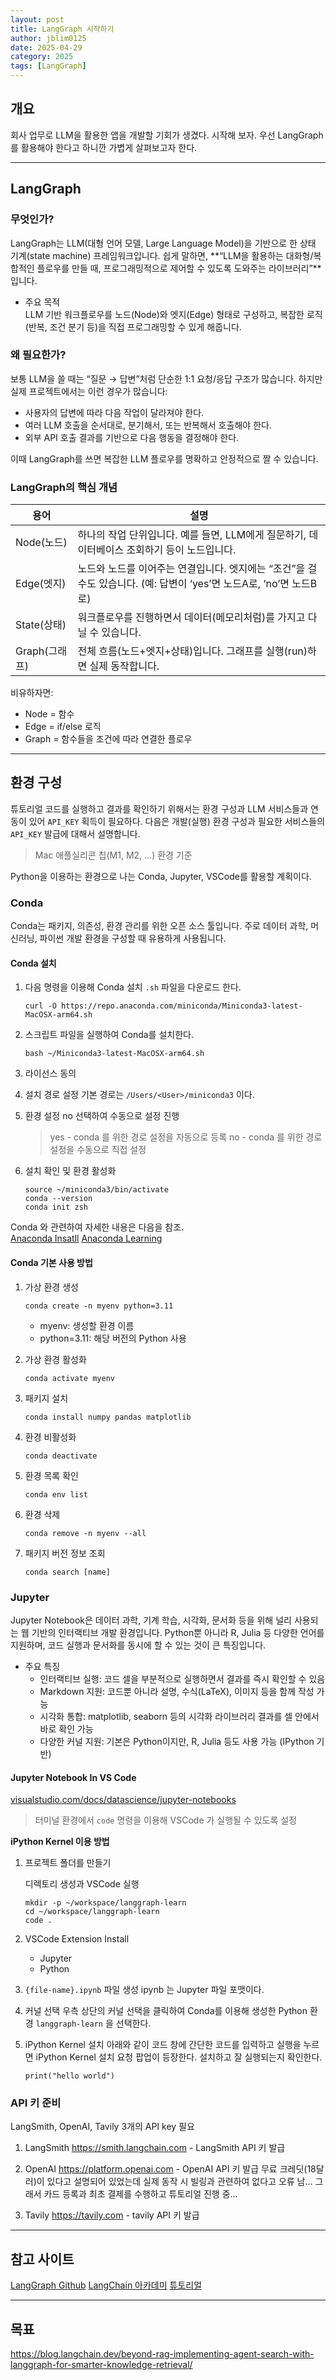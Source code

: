 ```yaml
---
layout: post
title: LangGraph 시작하기
author: jblim0125
date: 2025-04-29
category: 2025
tags: [LangGraph]
---
```



## 개요

회사 업무로 LLM을 활용한 앱을 개발할 기회가 생겼다. 시작해 보자.
우선 LangGraph를 활용해야 한다고 하니깐 가볍게 살펴보고자 한다.

---

## LangGraph

### 무엇인가?

LangGraph는 LLM(대형 언어 모델, Large Language Model)을 기반으로 한 상태 기계(state machine) 프레임워크입니다.
쉽게 말하면, **“LLM을 활용하는 대화형/복합적인 플로우를 만들 때, 프로그래밍적으로 제어할 수 있도록 도와주는 라이브러리”**입니다.

- 주요 목적  
  LLM 기반 워크플로우를 노드(Node)와 엣지(Edge) 형태로 구성하고, 복잡한 로직(반복, 조건 분기 등)을 직접 프로그래밍할 수 있게 해줍니다.

### 왜 필요한가?

보통 LLM을 쓸 때는 “질문 → 답변”처럼 단순한 1:1 요청/응답 구조가 많습니다.
하지만 실제 프로젝트에서는 이런 경우가 많습니다:

- 사용자의 답변에 따라 다음 작업이 달라져야 한다.
- 여러 LLM 호출을 순서대로, 분기해서, 또는 반복해서 호출해야 한다.
- 외부 API 호출 결과를 기반으로 다음 행동을 결정해야 한다.

이때 LangGraph를 쓰면 복잡한 LLM 플로우를 명확하고 안정적으로 짤 수 있습니다.

### LangGraph의 핵심 개념

| 용어          | 설명                                                                                                                |
| ------------- | ------------------------------------------------------------------------------------------------------------------- |
| Node(노드)    | 하나의 작업 단위입니다. 예를 들면, LLM에게 질문하기, 데이터베이스 조회하기 등이 노드입니다.                         |
| Edge(엣지)    | 노드와 노드를 이어주는 연결입니다. 엣지에는 “조건”을 걸 수도 있습니다. (예: 답변이 ‘yes’면 노드A로, ‘no’면 노드B로) |
| State(상태)   | 워크플로우를 진행하면서 데이터(메모리처럼)를 가지고 다닐 수 있습니다.                                               |
| Graph(그래프) | 전체 흐름(노드+엣지+상태)입니다. 그래프를 실행(run)하면 실제 동작합니다.                                            |

비유하자면:

- Node = 함수
- Edge = if/else 로직
- Graph = 함수들을 조건에 따라 연결한 플로우

---

## 환경 구성

튜토리얼 코드를 실행하고 결과를 확인하기 위해서는 환경 구성과 LLM 서비스들과 연동이 있어 `API_KEY` 획득이 필요하다.
다음은 개발(실행) 환경 구성과 필요한 서비스들의 `API_KEY` 발급에 대해서 설명합니다.

> Mac 애플실리콘 칩(M1, M2, ...) 환경 기준

Python을 이용하는 환경으로 나는 Conda, Jupyter, VSCode를 활용할 계획이다.

### Conda

Conda는 패키지, 의존성, 환경 관리를 위한 오픈 소스 툴입니다. 주로 데이터 과학, 머신러닝, 파이썬 개발 환경을 구성할 때 유용하게 사용됩니다.

#### Conda 설치

1. 다음 명령을 이용해 Conda 설치 `.sh` 파일을 다운로드 한다.

    ```shell
    curl -O https://repo.anaconda.com/miniconda/Miniconda3-latest-MacOSX-arm64.sh
    ```

2. 스크립트 파일을 실행하여 Conda를 설치한다.

    ```shell
    bash ~/Miniconda3-latest-MacOSX-arm64.sh
    ```

3. 라이선스 동의

4. 설치 경로 설정
    기본 경로는 `/Users/<User>/miniconda3` 이다.

5. 환경 설정
    no 선택하여 수동으로 설정 진행  
    > yes - conda 를 위한 경로 설정을 자동으로 등록
    > no - conda 를 위한 경로 설정을 수동으로 직접 설정  

6. 설치 확인 및 환경 활성화

    ```shell
    source ~/miniconda3/bin/activate
    conda --version
    conda init zsh
    ```

Conda 와 관련하여 자세한 내용은 다음을 참조.  
[Anaconda Insatll](https://www.anaconda.com/docs/getting-started/miniconda/install)
[Anaconda Learning](https://www.anaconda.com/learning?utm_campaign=learning&utm_content=learning&utm_medium=documentation&utm_source=anacondadocs)

#### Conda 기본 사용 방법

1. 가상 환경 생성

    ```shell
    conda create -n myenv python=3.11
    ```

    - myenv: 생성할 환경 이름
    - python=3.11: 해당 버전의 Python 사용

2. 가상 환경 활성화

    ```shell
    conda activate myenv
    ```

3. 패키지 설치

    ```shell
    conda install numpy pandas matplotlib
    ```

4. 환경 비활성화

    ```shell
    conda deactivate
    ```

5. 환경 목록 확인

    ```shell
    conda env list
    ```

6. 환경 삭제

    ```shell
    conda remove -n myenv --all
    ```

7. 패키지 버전 정보 조회

    ```shell
    conda search [name]
    ```

### Jupyter

Jupyter Notebook은 데이터 과학, 기계 학습, 시각화, 문서화 등을 위해 널리 사용되는 웹 기반의 인터랙티브 개발 환경입니다.
Python뿐 아니라 R, Julia 등 다양한 언어를 지원하며, 코드 실행과 문서화를 동시에 할 수 있는 것이 큰 특징입니다.

- 주요 특징
  - 인터랙티브 실행: 코드 셀을 부분적으로 실행하면서 결과를 즉시 확인할 수 있음
  - Markdown 지원: 코드뿐 아니라 설명, 수식(LaTeX), 이미지 등을 함께 작성 가능
  - 시각화 통합: matplotlib, seaborn 등의 시각화 라이브러리 결과를 셀 안에서 바로 확인 가능
  - 다양한 커널 지원: 기본은 Python이지만, R, Julia 등도 사용 가능 (IPython 기반)

#### Jupyter Notebook In VS Code

[visualstudio.com/docs/datascience/jupyter-notebooks](https://code.visualstudio.com/docs/datascience/jupyter-notebooks)

> 터미널 환경에서 `code` 명령을 이용해 VSCode 가 실행될 수 있도록 설정

**iPython Kernel 이용 방법**  

1. 프로젝트 폴더를 만들기

    디렉토리 생성과 VSCode 실행

    ```shell
    mkdir -p ~/workspace/langgraph-learn
    cd ~/workspace/langgraph-learn
    code .
    ```

2. VSCode Extension Install

    - Jupyter
    - Python

3. `{file-name}.ipynb` 파일 생성
    ipynb 는 Jupyter 파일 포맷이다.

4. 커널 선택
    우측 상단의 커널 선택을 클릭하여 Conda를 이용해 생성한 Python 환경 `langgraph-learn` 을 선택한다.

5. iPython Kernel 설치
    아래와 같이 코드 창에 간단한 코드를 입력하고 실행을 누르면 iPython Kernel 설치 요청 팝업이 등장한다.
    설치하고 잘 실행되는지 확인한다.

    ```pytho
    print("hello world")
    ```

### API 키 준비

LangSmith, OpenAI, Tavily 3개의 API key 필요

1. LangSmith
    https://smith.langchain.com - LangSmith API 키 발급

2. OpenAI
    https://platform.openai.com - OpenAI API 키 발급
    무료 크레딧(18달러)이 있다고 설명되어 있었는데 실제 동작 시 빌링과 관련하여 없다고 오류 남...
    그래서 카드 등록과 최초 결제를 수행하고 튜토리얼 진행 중...

3. Tavily
    https://tavily.com - tavily API 키 발급

---

## 참고 사이트

[LangGraph Github](https://github.com/langchain-ai/langgraph)
[LangChain 아카데미](https://academy.langchain.com/courses/intro-to-langgraph)
[튜토리얼](https://langchain-ai.github.io/langgraph/tutorials/)

---

## 목표

https://blog.langchain.dev/beyond-rag-implementing-agent-search-with-langgraph-for-smarter-knowledge-retrieval/